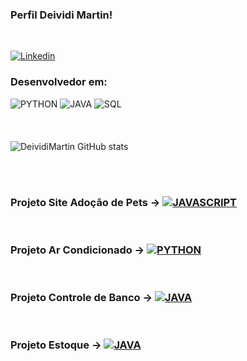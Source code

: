 
### Perfil Deividi Martin!
<br>

[![Linkedin](https://img.shields.io/badge/LinkedIn-0077B5?style=for-the-badge&logo=linkedin&logoColor=white)](https://www.linkedin.com/in/deividi-martin-4b02391a3/)

### Desenvolvedor em:


![PYTHON](https://img.shields.io/badge/Python-3776AB?style=for-the-badge&logo=python&logoColor=white)
![JAVA](https://img.shields.io/badge/Java-ED8B00?style=for-the-badge&logo=java&logoColor=white)
![SQL](https://img.shields.io/badge/MYSQL-00000F?style=for-the-badge&logo=mysql&logoColor=)
<br><br><br><br>
![DeividiMartin GitHub stats](https://github-readme-stats.vercel.app/api?username=DeividiMartin&theme=blue-green)

<br><br>
### Projeto Site Adoção de Pets -> [![JAVASCRIPT](https://img.shields.io/badge/logo-javascript-blue?logo=javascript)](https://deividimartin.github.io)

<br>

### Projeto Ar Condicionado -> [![PYTHON](https://img.shields.io/badge/Python-3776AB?style=for-the-badge&logo=python&logoColor=white)](https://github.com/DeividiMartin/ar_condicionado/tree/master)

<br>

### Projeto Controle de Banco -> [![JAVA](https://img.shields.io/badge/Java-ED8B00?style=for-the-badge&logo=java&logoColor=white)](https://github.com/DeividiMartin/Controle-de-Banco/tree/master/src)

<br>

### Projeto Estoque ->  [![JAVA](https://img.shields.io/badge/Java-ED8B00?style=for-the-badge&logo=java&logoColor=white)](https://github.com/DeividiMartin/Controle-de-estoque/tree/master)
